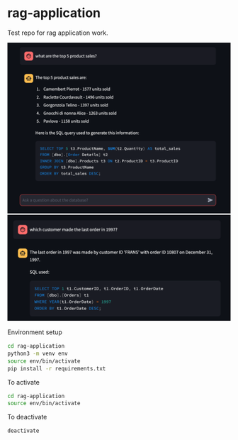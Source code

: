 # rag-application
Test repo for rag application work.

![Alt text](Conversation1.png)
![Alt text](Conversation2.png)

Environment setup

```bash
cd rag-application
python3 -m venv env
source env/bin/activate
pip install -r requirements.txt
```

To activate

```bash
cd rag-application
source env/bin/activate
```

To deactivate

```bash
deactivate
```
